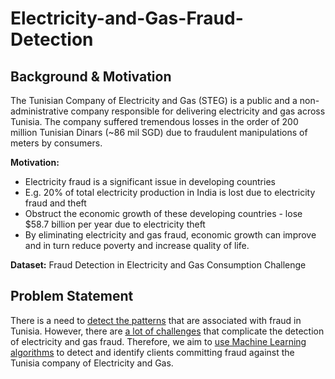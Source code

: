 # Electricity-and-Gas-Fraud-Detection

## Background \& Motivation 

The Tunisian Company of Electricity and Gas (STEG) is a public and a non-administrative company responsible for delivering electricity and gas across Tunisia. The company suffered tremendous losses in the order of 200 million Tunisian Dinars (~86 mil SGD) due to fraudulent manipulations of meters by consumers.

**Motivation:**
- Electricity fraud is a significant issue in developing countries
- E.g. 20% of total electricity production in India is lost due to electricity fraud and theft
- Obstruct the economic growth of these developing countries - lose $58.7 billion per year due
to electricity theft
- By eliminating electricity and gas fraud, economic growth can improve and in turn reduce
poverty and increase quality of life.

**Dataset:** Fraud Detection in Electricity and Gas Consumption Challenge

## Problem Statement 
There is a need to <u>detect the patterns</u> that are associated with fraud in Tunisia. However, there are <u>a lot of challenges</u> that complicate the detection of electricity and gas fraud. Therefore, we aim to <u>use Machine Learning algorithms</u> to detect and identify clients committing fraud against the Tunisia company of Electricity and Gas.